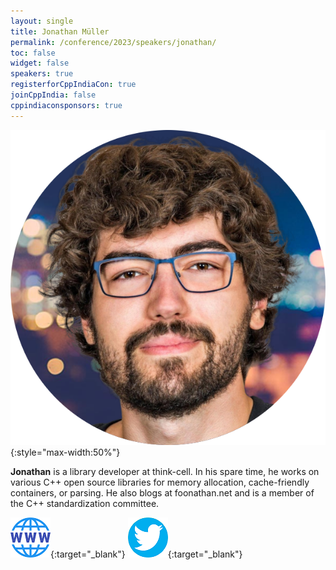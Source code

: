 ```yaml
---
layout: single
title: Jonathan Müller
permalink: /conference/2023/speakers/jonathan/
toc: false
widget: false
speakers: true
registerforCppIndiaCon: true
joinCppIndia: false
cppindiaconsponsors: true
---
```


![Jonathan Müller](/conference/2023/graphics/speakers/jonathan.png "Jonathan Müller"){:style="max-width:50%"}

**Jonathan** is a library developer at think-cell. In his spare time, he works on various C++ open source libraries for memory allocation, cache-friendly containers, or parsing. He also blogs at foonathan.net and is a member of the C++ standardization committee.  

[![Jonathan Müller](/assets/images/www.png "Jonathan Müller")](https://www.jonathanmueller.dev/){:target="_blank"}
[![Jonathan Müller](/assets/images/twitter.png "Jonathan Müller")](https://twitter.com/foonathan){:target="_blank"}
<pre>











































</pre>